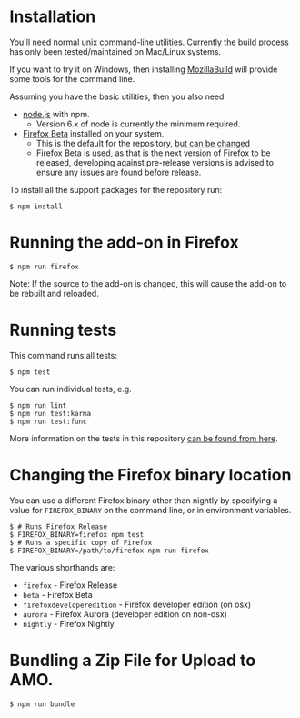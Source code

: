 # Installation

You'll need normal unix command-line utilities. Currently the build process has
only been tested/maintained on Mac/Linux systems.

If you want to try it on Windows, then installing
[MozillaBuild](https://wiki.mozilla.org/MozillaBuild) will provide some tools
for the command line.

Assuming you have the basic utilities, then you also need:

* [node.js](https://nodejs.org/) with npm.
  * Version 6.x of node is currently the minimum required.
* [Firefox Beta](https://www.mozilla.org/firefox/channel/desktop/) installed on your system.
  * This is the default for the repository,
    [but can be changed](#Changing-the-Firefox-binary-location)
  * Firefox Beta is used, as that is the next version of Firefox to be released,
    developing against pre-release versions is advised to ensure any issues are
    found before release.

To install all the support packages for the repository run:

```shell
$ npm install
```

# Running the add-on in Firefox

```shell
$ npm run firefox
```

Note: If the source to the add-on is changed, this will cause the add-on to be
rebuilt and reloaded.

# Running tests

This command runs all tests:

```shell
$ npm test
```

You can run individual tests, e.g.

```shell
$ npm run lint
$ npm run test:karma
$ npm run test:func
```

More information on the tests in this repository
[can be found from here](../README.md/#documentation).

# Changing the Firefox binary location

You can use a different Firefox binary other than nightly by specifying
a value for `FIREFOX_BINARY` on the command line, or in environment variables.

```shell
$ # Runs Firefox Release
$ FIREFOX_BINARY=firefox npm test
$ # Runs a specific copy of Firefox
$ FIREFOX_BINARY=/path/to/firefox npm run firefox
```

The various shorthands are:

* `firefox` - Firefox Release
* `beta` - Firefox Beta
* `firefoxdeveloperedition` - Firefox developer edition (on osx)
* `aurora` - Firefox Aurora (developer edition on non-osx)
* `nightly` - Firefox Nightly

# Bundling a Zip File for Upload to AMO.

```shell
$ npm run bundle
```
